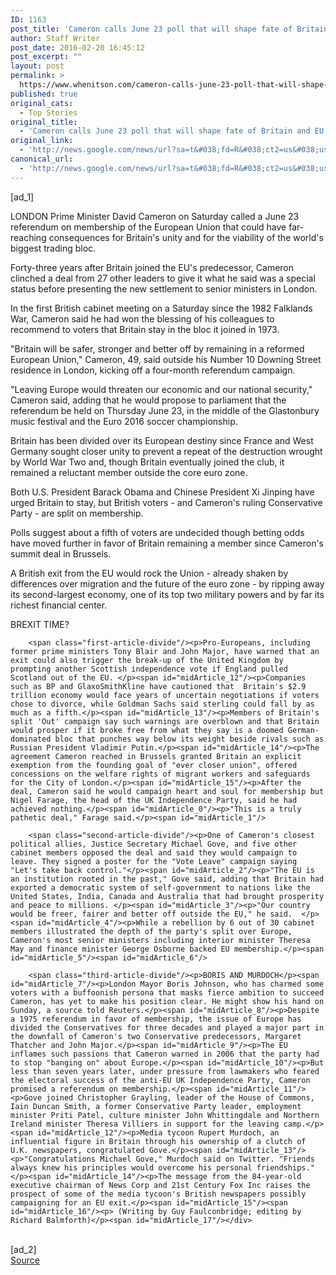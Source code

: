 ```yaml
---
ID: 1163
post_title: 'Cameron calls June 23 poll that will shape fate of Britain and EU &#8211; Reuters'
author: Staff Writer
post_date: 2016-02-20 16:45:12
post_excerpt: ""
layout: post
permalink: >
  https://www.whenitson.com/cameron-calls-june-23-poll-that-will-shape-fate-of-britain-and-eu-reuters/
published: true
original_cats:
  - Top Stories
original_title:
  - 'Cameron calls June 23 poll that will shape fate of Britain and EU - Reuters'
original_link:
  - 'http://news.google.com/news/url?sa=t&#038;fd=R&#038;ct2=us&#038;usg=AFQjCNEt2Fd9WSbb86DMqqh2PNMMsvs69Q&#038;clid=c3a7d30bb8a4878e06b80cf16b898331&#038;cid=52779046373115&#038;ei=F5jIVrj_B4WJwQHz8r7ACg&#038;url=http://www.reuters.com/article/us-britain-eu-idUSKCN0VT09I'
canonical_url:
  - 'http://news.google.com/news/url?sa=t&#038;fd=R&#038;ct2=us&#038;usg=AFQjCNEt2Fd9WSbb86DMqqh2PNMMsvs69Q&#038;clid=c3a7d30bb8a4878e06b80cf16b898331&#038;cid=52779046373115&#038;ei=F5jIVrj_B4WJwQHz8r7ACg&#038;url=http://www.reuters.com/article/us-britain-eu-idUSKCN0VT09I'
---
```

 [ad_1]
<br><div id="articleText">
<span id="midArticle_start"/>

<span id="midArticle_0"/><span class="focusParagraph" readability="4"><p><span class="articleLocation">LONDON</span> Prime Minister David Cameron on Saturday called a June 23 referendum on membership of the European Union that could have far-reaching consequences for Britain's unity and for the viability of the world's biggest trading bloc.</p></span><span id="midArticle_1"/><p>Forty-three years after Britain joined the EU's predecessor, Cameron clinched a deal from 27 other leaders to give it what he said was a special status before presenting the new settlement to senior ministers in London.</p><span id="midArticle_2"/><p>In the first British cabinet meeting on a Saturday since the 1982 Falklands War, Cameron said he had won the blessing of his colleagues to recommend to voters that Britain stay in the bloc it joined in 1973.</p><span id="midArticle_3"/><p>"Britain will be safer, stronger and better off by remaining in a reformed European Union," Cameron, 49, said outside his Number 10 Downing Street residence in London, kicking off a four-month referendum campaign.</p><span id="midArticle_4"/><p>"Leaving Europe would threaten our economic and our national security," Cameron said, adding that he would propose to parliament that the referendum be held on Thursday June 23, in the middle of the Glastonbury music festival and the Euro 2016 soccer championship.</p><span id="midArticle_5"/><p>Britain has been divided over its European destiny since France and West Germany sought closer unity to prevent a repeat of the destruction wrought by World War Two and, though Britain eventually joined the club, it remained a reluctant member outside the core euro zone. </p><span id="midArticle_6"/><p>Both U.S. President Barack Obama and Chinese President Xi Jinping have urged Britain to stay, but British voters - and Cameron's ruling Conservative Party - are split on membership.</p><span id="midArticle_7"/><p>Polls suggest about a fifth of voters are undecided though betting odds have moved further in favor of Britain remaining a member since Cameron's summit deal in Brussels.</p><span id="midArticle_8"/><p>A British exit from the EU would rock the Union - already shaken by differences over migration and the future of the euro zone - by ripping away its second-largest economy, one of its top two military powers and by far its richest financial center.</p><span id="midArticle_9"/><span id="midArticle_10"/><p>BREXIT TIME?</p><span id="midArticle_11"/>
        
        <span class="first-article-divide"/><p>Pro-Europeans, including former prime ministers Tony Blair and John Major, have warned that an exit could also trigger the break-up of the United Kingdom by prompting another Scottish independence vote if England pulled Scotland out of the EU. </p><span id="midArticle_12"/><p>Companies such as BP and GlaxoSmithKline have cautioned that  Britain's $2.9 trillion economy would face years of uncertain negotiations if voters chose to divorce, while Goldman Sachs said sterling could fall by as much as a fifth.</p><span id="midArticle_13"/><p>Members of Britain's split 'Out' campaign say such warnings are overblown and that Britain would prosper if it broke free from what they say is a doomed German-dominated bloc that punches way below its weight beside rivals such as Russian President Vladimir Putin.</p><span id="midArticle_14"/><p>The agreement Cameron reached in Brussels granted Britain an explicit exemption from the founding goal of "ever closer union", offered concessions on the welfare rights of migrant workers and safeguards for the City of London.</p><span id="midArticle_15"/><p>After the deal, Cameron said he would campaign heart and soul for membership but Nigel Farage, the head of the UK Independence Party, said he had achieved nothing.</p><span id="midArticle_0"/><p>"This is a truly pathetic deal," Farage said.</p><span id="midArticle_1"/>
        
        <span class="second-article-divide"/><p>One of Cameron's closest political allies, Justice Secretary Michael Gove, and five other cabinet members opposed the deal and said they would campaign to leave. They signed a poster for the "Vote Leave" campaign saying "Let's take back control."</p><span id="midArticle_2"/><p>"The EU is an institution rooted in the past," Gove said, adding that Britain had exported a democratic system of self-government to nations like the United States, India, Canada and Australia that had brought prosperity and peace to millions. </p><span id="midArticle_3"/><p>"Our country would be freer, fairer and better off outside the EU," he said.  </p><span id="midArticle_4"/><p>While a rebellion by 6 out of 30 cabinet members illustrated the depth of the party's split over Europe, Cameron's most senior ministers including interior minister Theresa May and finance minister George Osborne backed EU membership.</p><span id="midArticle_5"/><span id="midArticle_6"/>
        
        <span class="third-article-divide"/><p>BORIS AND MURDOCH</p><span id="midArticle_7"/><p>London Mayor Boris Johnson, who has charmed some voters with a buffoonish persona that masks fierce ambition to succeed Cameron, has yet to make his position clear. He might show his hand on Sunday, a source told Reuters.</p><span id="midArticle_8"/><p>Despite a 1975 referendum in favor of membership, the issue of Europe has divided the Conservatives for three decades and played a major part in the downfall of Cameron's two Conservative predecessors, Margaret Thatcher and John Major.</p><span id="midArticle_9"/><p>The EU inflames such passions that Cameron warned in 2006 that the party had to stop "banging on" about Europe.</p><span id="midArticle_10"/><p>But less than seven years later, under pressure from lawmakers who feared the electoral success of the anti-EU UK Independence Party, Cameron promised a referendum on membership.</p><span id="midArticle_11"/><p>Gove joined Christopher Grayling, leader of the House of Commons, Iain Duncan Smith, a former Conservative Party leader, employment minister Priti Patel, culture minister John Whittingdale and Northern Ireland minister Theresa Villiers in support for the leaving camp.</p><span id="midArticle_12"/><p>Media tycoon Rupert Murdoch, an influential figure in Britain through his ownership of a clutch of U.K. newspapers, congratulated Gove.</p><span id="midArticle_13"/><p>"Congratulations Michael Gove," Murdoch said on Twitter. "Friends always knew his principles would overcome his personal friendships."</p><span id="midArticle_14"/><p>The message from the 84-year-old executive chairman of News Corp and 21st Century Fox Inc raises the prospect of some of the media tycoon's British newspapers possibly campaigning for an EU exit.</p><span id="midArticle_15"/><span id="midArticle_16"/><p> (Writing by Guy Faulconbridge; editing by Richard Balmforth)</p><span id="midArticle_17"/></div>
<br>[ad_2]
<br><a href="http://news.google.com/news/url?sa=t&#038;fd=R&#038;ct2=us&#038;usg=AFQjCNEt2Fd9WSbb86DMqqh2PNMMsvs69Q&#038;clid=c3a7d30bb8a4878e06b80cf16b898331&#038;cid=52779046373115&#038;ei=F5jIVrj_B4WJwQHz8r7ACg&#038;url=http://www.reuters.com/article/us-britain-eu-idUSKCN0VT09I">Source </a>